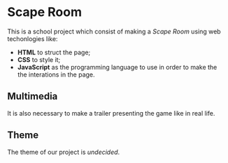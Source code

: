 # Scape Room

This is a school project which consist of making a _Scape Room_ using web
techonlogies like:
- **HTML** to struct the page;
- **CSS** to style it;
- **JavaScript** as the programming language to use in order to make the
the interations in the page.

## Multimedia

It is also necessary to make a trailer presenting the game like in real life.

## Theme

The theme of our project is _undecided_.
